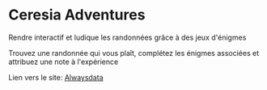 # Ceresia Adventures

Rendre interactif et ludique les randonnées grâce à des jeux d'énigmes 

Trouvez une randonnée qui vous plaît, complétez les énigmes associées et attribuez une note à l'expérience

Lien vers le site: [Alwaysdata](http://utkraken.alwaysdata.net)
